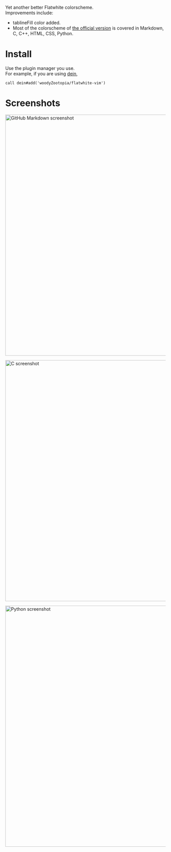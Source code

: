 Yet another better Flatwhite colorscheme.\
Improvements include:
*   tablineFill color added.
*   Most of the colorscheme of [the official version](https://github.com/biletskyy/flatwhite-syntax) is covered in Markdown, C, C++, HTML, CSS, Python.

# Install
Use the plugin manager you use.\
For example, if you are using [dein](httlps://github.com/Shougo/dein.vim),
```vim
call dein#add('woodyZootopia/flatwhite-vim')
```

# Screenshots
<p><img src="https://github.com/biletskyy/flatwhite-syntax/raw/master/assets/ScreenShot 4.png" alt="GitHub Markdown screenshot" width="778px" height="756px"></p>
<p><img src="https://github.com/biletskyy/flatwhite-syntax/raw/master/assets/ScreenShot 5.png" alt="C screenshot" width="778px" height="756px"></p>
<p><img src="https://github.com/biletskyy/flatwhite-syntax/raw/master/assets/ScreenShot 6.png" alt="Python screenshot" width="778px" height="756px"></p>
